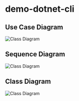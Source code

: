 # demo-dotnet-cli

## Use Case Diagram
![Class Diagram](http://www.plantuml.com/plantuml/proxy?cache=no&fmt=svg&src=https://raw.githubusercontent.com/djvelimir/demo-dotnet-cli/main/diagrams/UseCase.puml)

## Sequence Diagram
![Class Diagram](http://www.plantuml.com/plantuml/proxy?cache=no&fmt=svg&src=https://raw.githubusercontent.com/djvelimir/demo-dotnet-cli/main/diagrams/Sequence.puml)

## Class Diagram
![Class Diagram](http://www.plantuml.com/plantuml/proxy?cache=no&fmt=svg&src=https://raw.githubusercontent.com/djvelimir/demo-dotnet-cli/main/diagrams/Class.puml)
